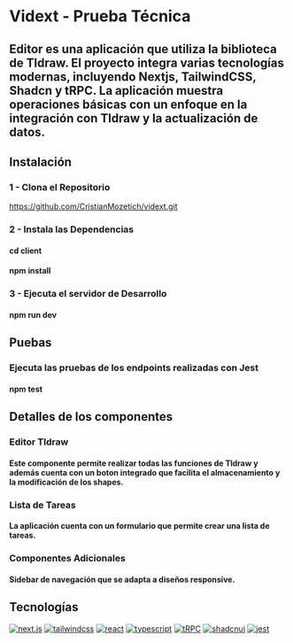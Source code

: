 

# Vidext - Prueba Técnica
## Editor es una aplicación que utiliza la biblioteca de Tldraw. El proyecto integra varias tecnologías modernas, incluyendo Nextjs, TailwindCSS, Shadcn y tRPC. La aplicación muestra operaciones básicas con un enfoque en la integración con Tldraw y la actualización de datos.

## Instalación
### 1 - Clona el Repositorio
https://github.com/CristianMozetich/vidext.git
### 2 - Instala las Dependencias
#### cd client
#### npm install
### 3 - Ejecuta el servidor de Desarrollo
#### npm run dev

## Puebas
### Ejecuta las pruebas de los endpoints realizadas con Jest
#### npm test

## Detalles de los componentes
### Editor Tldraw
#### Este componente permite realizar todas las funciones de Tldraw y además cuenta con un boton integrado que facilita el almacenamiento y la modificación de los shapes.
### Lista de Tareas
#### La aplicación cuenta con un formulario que permite crear una lista de tareas.
### Componentes Adicionales
#### Sidebar de navegación que se adapta a diseños responsive.

## Tecnologías
[![next.js](https://img.shields.io/badge/next.js-000?style=for-the-badge&logo=next.js&logoColor)](https://nextui.org/)
[![tailwindcss](https://img.shields.io/badge/tailwindcss-000?style=for-the-badge&logo=tailwindcss&logoColor)](https://tailwindcss.com/)
[![react](https://img.shields.io/badge/react-000?style=for-the-badge&logo=react&logoColor)](https://react.dev/)
[![typescript](https://img.shields.io/badge/typescript-000?style=for-the-badge&logo=typescript&logoColor)](https://www.typescriptlang.org/)
[![tRPC](https://img.shields.io/badge/trpc-000?style=for-the-badge&logo=trpc&logoColor)](https://trpc.io/)
[![shadcnui](https://img.shields.io/badge/shadcn/ui-000?style=for-the-badge&logo=shadcn/ui&logoColor)](https://ui.shadcn.com/)
[![jest](https://img.shields.io/badge/jest-000?style=for-the-badge&logo=jest&logoColor)](https://jestjs.io/)

